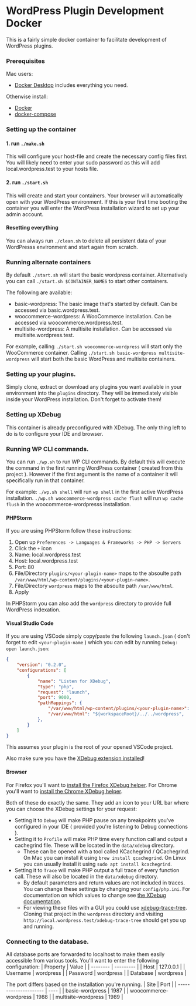 # WordPress Plugin Development Docker

This is a fairly simple docker container to facilitate development of WordPress plugins.

### Prerequisites

Mac users:
- [Docker Desktop](https://docs.docker.com/docker-for-mac/install/) includes everything you need.

Otherwise install:
- [Docker](https://docs.docker.com/v17.09/engine/installation/)
- [docker-compose](https://docs.docker.com/compose/install/)

### Setting up the container

#### 1. run `./make.sh`
This will configure your host-file and create the necessary config files first.
You will likely need to enter your sudo password as this will add local.wordpress.test to your hosts file.

#### 2. run `./start.sh`
This will create and start your containers. Your browser will automatically open with your WordPress environment. If this is your first time booting the container you will enter the WordPress installation wizard to set up your admin account.

#### Resetting everything
You can always run `./clean.sh` to delete all persistent data of your WordPresss environment and start again from scratch.

### Running alternate containers

By default `./start.sh` will start the basic wordpress container. Alternatively you can call `./start.sh $CONTAINER_NAMES` to start other containers.

The following are available:
- basic-wordpress: The basic image that's started by default. Can be accessed via basic.wordpress.test.
- woocommerce-wordpress: A WooCommerce installation. Can be accessed via woocommerce.wordpress.test.
- multisite-wordpress: A multisite installation. Can be accessed via multisite.wordpress.test.

For example, calling `./start.sh woocommerce-wordpress` will start only the WooCommerce container. Calling `./start.sh basic-wordpress multisite-wordpress` will start both the basic WordPress and multisite containers.

### Setting up your plugins.

Simply clone, extract or download any plugins you want available in your environment into the `plugins` directory. They will be immediately visible inside your WordPress installation. Don't forget to activate them!

### Setting up XDebug

This container is already preconfigured with XDebug. The only thing left to do is to configure your IDE and browser.

### Running WP CLI commands.

You can run `./wp.sh` to run WP CLI commands. By default this will execute the command in the first running WordPress container ( created from this project ). However if the first argument is the name of a container it will specifically run in that container.

For example: `./wp.sh shell` will run `wp shell` in the first active WordPress installation. `./wp.sh woocommerce-wordpress cache flush` will run `wp cache flush` in the woocommerce-wordpresss installation.

#### PHPStorm
If you are using PHPStorm follow these instructions:
1. Open up `Preferences -> Languages & Frameworks -> PHP -> Servers`
1. Click the `+` icon
1. Name: local.wordpress.test
1. Host: local.wordpress.test
1. Port: 80
1. File/Directory `plugins/<your-plugin-name>` maps to the absoulte path `/var/www/html/wp-content/plugins/<your-plugin-name>`.
1. File/Directory `wordpress` maps to the absoulte path `/var/www/html`.
1. Apply

In PHPStorm you can also add the `wordpress` directory to provide full WordPress indexation.

#### Visual Studio Code
If you are using VSCode simply copy/paste the following `launch.json` ( don't forget to edit `<your-plugin-name` ) which you can edit by running `Debug: open launch.json`:
```json
{
    "version": "0.2.0",
    "configurations": [
        {
            "name": "Listen for XDebug",
            "type": "php",
            "request": "launch",
            "port": 9000,
            "pathMappings": {
                "/var/www/html/wp-content/plugins/<your-plugin-name>": "${workspaceRoot}",
                "/var/www/html": "${workspaceRoot}/../../wordpress",
            },
        }
    ]
}
```
This assumes your plugin is the root of your opened VSCode project.

Also make sure you have the [XDebug extension installed](https://marketplace.visualstudio.com/items?itemName=felixfbecker.php-debug)!

#### Browser
For Firefox you'll want to [install the Firefox XDebug helper](https://addons.mozilla.org/en-US/firefox/addon/xdebug-helper-for-firefox/).
For Chrome you'll want to [install the Chrome XDebug helper](https://chrome.google.com/webstore/detail/xdebug-helper/eadndfjplgieldjbigjakmdgkmoaaaoc?hl=en).

Both of these do exactly the same. They add an icon to your URL bar where you can choose the XDebug settings for your request:
- Setting it to `Debug` will make PHP pause on any breakpoints you've configured in your IDE ( provided you're listening to Debug connections ).
- Setting it to `Profile` will make PHP time every function call and output a cachegrind file. These will be located in the `data/xdebug` directory.
    - These can be opened with a tool called KCachegrind / QCachegrind. On Mac you can install it using `brew install qcachegrind`. On Linux you can usually install it using `sudo apt install kcachegrind`.
- Setting it to `Trace` will make PHP output a full trace of every function call. These will also be located in the `data/xdebug` directory.
    - By default parameters and return values are not included in traces. You can change these settings by changing your `config/php.ini`. For documentation on which values to change see [the XDebug documentation](https://xdebug.org/docs/execution_trace).
    - For viewing these files with a GUI you could use [xdebug-trace-tree](https://github.com/splitbrain/xdebug-trace-tree). Cloning that project in the `wordpress` directory and visiting `http://local.wordpress.test/xdebug-trace-tree` should get you up and running.

### Connecting to the database.

All database ports are forwarded to localhost to make them easily accessible from various tools. You'll want to enter the following configuration:
| Property | Value     |
| -------- | --------- |
| Host     | 127.0.0.1 |
| Username | wordpress |
| Password | wordpress |
| Database | wordpress |

The port differs based on the installation you're running.
| Site                  | Port |
| --------------------- | ---- |
| basic-wordpress       | 1987 |
| woocommerce-wordpress | 1988 |
| multisite-wordpress   | 1989 |
